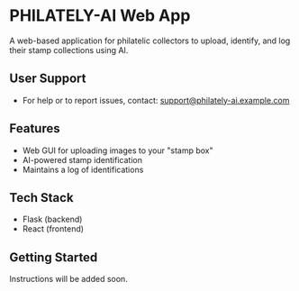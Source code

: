 # PHILATELY-AI Web App

A web-based application for philatelic collectors to upload, identify, and log their stamp collections using AI.


## User Support
- For help or to report issues, contact: support@philately-ai.example.com

## Features
- Web GUI for uploading images to your "stamp box"
- AI-powered stamp identification
- Maintains a log of identifications

## Tech Stack
- Flask (backend)
- React (frontend)

## Getting Started
Instructions will be added soon.
